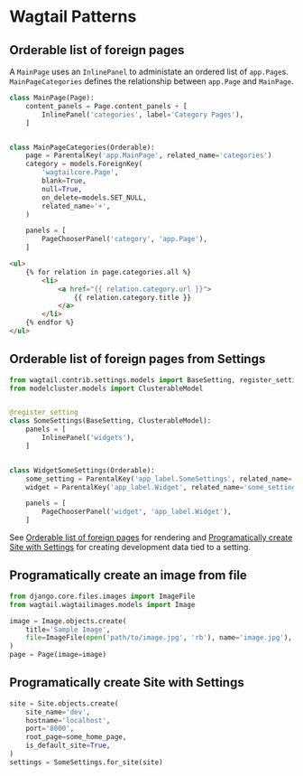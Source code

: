 # Wagtail Patterns

## Orderable list of foreign pages

A `MainPage` uses an `InlinePanel` to administate an ordered list of `app.Page`s.
`MainPageCategories` defines the relationship between `app.Page` and `MainPage`.

```python
class MainPage(Page):
    content_panels = Page.content_panels + [
        InlinePanel('categories', label='Category Pages'),
    ]


class MainPageCategories(Orderable):
    page = ParentalKey('app.MainPage', related_name='categories')
    category = models.ForeignKey(
        'wagtailcore.Page',
        blank=True,
        null=True,
        on_delete=models.SET_NULL,
        related_name='+',
    )

    panels = [
        PageChooserPanel('category', 'app.Page'),
    ]
```

```html
<ul>
    {% for relation in page.categories.all %}
        <li>
            <a href="{{ relation.category.url }}">
                {{ relation.category.title }}
            </a>
        </li>
    {% endfor %}
</ul>
```

## Orderable list of foreign pages from Settings

```python
from wagtail.contrib.settings.models import BaseSetting, register_setting
from modelcluster.models import ClusterableModel


@register_setting
class SomeSettings(BaseSetting, ClusterableModel):
    panels = [
        InlinePanel('widgets'),
    ]


class WidgetSomeSettings(Orderable):
    some_setting = ParentalKey('app_label.SomeSettings', related_name='widgets')
    widget = ParentalKey('app_label.Widget', related_name='some_setting')

    panels = [
        PageChooserPanel('widget', 'app_label.Widget'),
    ]
```

See [Orderable list of foreign pages](#orderable-list-of-foreign-pages) for rendering
and [Programatically create Site with Settings](#programatically-create-site-with-settings) for creating development data tied to a setting.


## Programatically create an image from file

```python
from django.core.files.images import ImageFile
from wagtail.wagtailimages.models import Image

image = Image.objects.create(
    title='Sample Image',
    file=ImageFile(open('path/to/image.jpg', 'rb'), name='image.jpg'),
)
page = Page(image=image)
```

## Programatically create Site with Settings

```python
site = Site.objects.create(
    site_name='dev',
    hostname='localhost',
    port='8000',
    root_page=some_home_page,
    is_default_site=True,
)
settings = SomeSettings.for_site(site)
```
